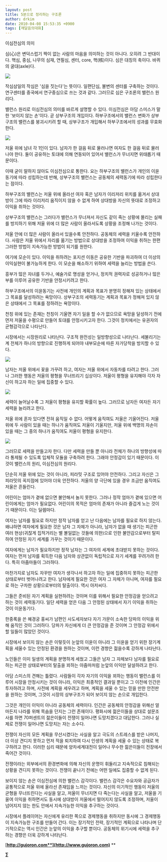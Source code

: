 ```yaml
---
layout: post
title: 5분으로 정리하는 구조론
author: drkim
date: 2010-04-08 15:53:35 +0900
tags: [깨달음의대화]
---
```

  




이심전심의 의미



심(心)은 변덕스럽기 짝이 없는 사람의 마음을 의미하는 것이 아니다. 오히려 그 반대이다. 핵심, 중심, 나무의 심재, 연필심, 센터, core, 핵(核)이다. 심은 대칭의 축이다. 바퀴의 굴대(axle)다. 

  
![](/files/attach/images/198/542/087/g.JPG)  
  


작심삼일의 작심은 '심을 짓는다'는 뜻이다. 일편단심, 불변의 센터를 구축하는 것이다. 연구센터를 중국에서 연구중심으로 쓰는 것과 같다. 그러므로 심은 구조론의 밸런스 원리다. 



밸런스 원리로 이심전심의 의미를 바르게 설명할 수 있다. 이심전심은 아담 스미스가 말한 '보이지 않는 손'이다. 곧 상부구조의 개입이다. 하부구조에서의 밸런스 변화가 상부구조의 밸런스를 붕괴시키려 할 때, 상부구조가 개입해서 하부구조에서의 성과를 무효화 한다.



![](/files/attach/images/198/542/087/h.JPG)  




저울 위에 남녀 각 1인이 있다. 남자가 한 걸음 뒤로 물러나면 여자도 한 걸음 뒤로 물러나야 한다. 둘이 공유하는 토대에 의해 연동되어 있어서 밸런스가 무너지면 위태롭기 때문이다. 



이때 굳이 말하지 않아도 이심전심으로 통한다. 요는 하부구조의 밸런스가 개인의 이윤동기에 따라 성립하는데 반해, 상부구조의 밸런스는 공동체의 세력동기에 따라 성립한다는 점이다. 



하부구조의 밸런스는 저울 위에 올라선 여자 혹은 남자가 이리저리 위치를 옮겨서 상대방이 그에 따라 이리저리 움직이지 않을 수 없게 하여 상대방을 자신의 뜻대로 조정하고 이익을 취하는 것이다.



상부구조의 밸런스는 그러다가 밸런스가 무너져서 자신도 같이 죽는 상황에 몰리는 실패를 방지하기 위해 저울 위에 더 많은 사람이 올라서도록 상황을 조정해 나가는 것이다.



저울 안에 더 많은 사람이 올라서 있을수록 안전하다. 공동체의 세력을 키울수록 안전하다. 사람은 저울 위에서 자리를 옮기는 방법으로 상대방을 조정하여 이익을 취하는 한편 그러한 방법이 지속가능한 방법이 되기를 원한다.



여기에 모순이 있다. 이익을 취하려는 포지션 이동은 공유한 기반을 파괴하여 더 이상의 이익실현이 불가능하게 한다. 이 모순을 해소하기 위하여 세력을 늘리는 방법을 쓴다.



흥부가 많은 자녀를 두거나, 예술가로 명성을 얻거나, 정치적 권력자로 성공하거나 많은 부를 이루어 공유한 기반을 안정시키려고 한다.









하부구조에서의 이윤동기는 사전에 개인의 계획과 목표가 분명히 정해져 있는 상태에서 그 목표를 달성하려는 욕망이다. 상부구조의 세력동기는 계획과 목표가 정해져 있지 않은 상태에서 그 목표를 정하려는 욕망이다.



천칭 위에 있는 존재는 천칭이 기울면 자기 일을 할 수가 없으므로 욕망을 달성하기 전에 먼저 저울을 수평으로 만들어 토대를 안정시키고자 한다. 그것이 정치에서는 유권자의 균형감각으로 나타난다.



시장에서는 시장원리로 나타난다. 구조적 완전성는 일방향성으로 나타난다. 세불리기는 계 전체가 하나의 방향으로 진행하게 되어야 내부모순에 따른 자가당착을 방지할 수 있다. 

  
  
![](/files/attach/images/198/542/087/i.JPG)  


남자는 저울 위에서 꽃을 가꾸려 하고, 여자는 저울 위에서 자동차를 타려고 한다. 그러나 그러한 행동은 저울의 평형을 무너뜨리기 십상이다. 저울이 평형을 유지해야 각자 자신이 하고자 하는 일에 집중할 수 있다. 

  
![](/files/attach/images/198/542/087/j.JPG)  


세력이 늘어날수록 그 저울이 평형을 유지할 확률이 높다. 그러므로 남자든 여자든 자기 세력을 늘리려고 한다. 



저울 위에 혼자 있다면 전혀 움직일 수 없다. 어떻게 움직여도 저울은 기울어진다. 저울 위에 두 사람이 있을 때는 하나가 움직여도 저울이 기울지만, 저울 위에 백명의 자손이 있을 때는 그 중의 하나가 움직여도 저울이 평형을 유지한다.

  
  
![](/files/attach/images/198/542/087/k.JPG)  
  


그러므로 세력을 만들고자 한다. 다만 세력을 만들 뿐 아니라 전체가 하나의 방향성에 따라 통제될 수 있도록 입체적 모듈을 구축하려 한다. 그래야 안정감이 있기 때문이다. 이것이 밸런스의 원리, 이심전심의 원리다.



단순히 저울 위에 있는 것이 아니라, 피라밋 구조로 있어야 안전하다. 그리고 자신은 그 피라밋의 꼭지점에 있어야 더욱 안전하다. 저울의 양 극단에 있을 경우 조금만 움직여도 저울은 흔들린다.



어린이는 엄마가 곁에 없으면 불안해서 놀지 못한다. 그러나 정작 엄마가 곁에 있으면 어린이에게는 엄마가 필요없다. 어린이의 목적은 엄마의 존재가 아니라 즐겁게 노는 것이기 때문이다. 이는 딜렘마다. 



여자는 남자를 필요로 하지만 정작 남자를 얻고 난 다음에는 남자를 필요로 하지 않는다. 왜냐하면 여자에게 필요한 것은 남자 그 자체가 아니라, 남자가 없을 때 생기는 피곤한 여러 현상(귀찮게 집적거리는 별 볼일없는 것들에 의한)으로 인한 불안감으로부터 탈피하여 안정된 자기 세계를 가꾸는 것이기 때문이다.



여자에게는 남자가 필요하지만 정작 남자는 그 여자의 세계에 초대받지 못하는 것이다. 여자는 먼저 남자를 획득한 다음 남자와 상관없이 독립적으로 자기 세계를 꾸려가려 한다. 특히 아줌마들이 그러하다.



마찬가지로 남자도 자꾸만 여자가 생각나서 하고자 하는 일에 집중하지 못하는 피곤한 상태로부터 벗어나려고 한다. 남자에게 필요한 것은 여자 그 자체가 아니며, 여자를 필요로 하는 구차한 상황으로부터의 탈출이다. 역시 아저씨다. 



그들은 준비된 자기 계획을 실현하려는 것이며 이를 위해서 필요한 안정감을 얻으려고 하는 것이 세력동기다. 일단 세력을 얻은 다음 그 안정된 상태에서 자기 이익을 취하는 것이 이윤동기다. 



한중록을 쓴 혜경궁 홍씨가 남편인 사도세자보다 자기 가문이 소속한 당파의 이익을 위해 움직인 것이 그러하다. 당파가 자신에게 더 큰 안정감을 준 것이며 그 안정감 위에서 할 일들이 많았던 것이다.



시장에서 보이지 않는 손은 이렇듯이 눈앞의 이윤이 아니라 그 이윤을 얻기 위한 장기계획을 세울수 있는 안정된 환경을 원하는 것이며, 이런 경향은 젊을수록 강하게 나타난다.



노인들은 이미 일생의 계획을 분명하게 세웠고 그들은 남자 그 자체보다 남자를 필요로 하는 피곤한 상태로부터의 탈출을 꾀하는 아줌마처럼 눈앞의 이익만 달설하려고 한다.



아담 스미스의 견해는 틀렸다. 사람들이 각자 자기의 이익을 꾀하는 행동이 밸런스를 이루어 시장을 안정시키는 것이 아니라, 이익은 최종적인 결과일 뿐이고 그 이전에 인간은 투자하려고 하며, 사전에 계획을 세우려고 하며, 계획을 세울 수 있는 믿을 만한 안전판을 원하는 것이며, 그것이 시장의 상부구조가 되어 보이지 않는 손으로 개입한다. 



그것은 개인이 이익이 아니라 공동체의 세력이다. 인간은 공동체의 안정감을 위해선 얼마든지 나라를 위해 목숨을 던지는 그런 존재이다. 평화시에 젊은이들을 상대로 설문조사를 하면 70퍼센트의 젊은이들이 전쟁이 일어나면 도망치겠다고 대답한다. 그러나 실제로 전쟁이 일어나면 도망치는 자는 소수다.



전쟁이 자신의 모든 계획을 무산시켰다는 사실을 알고 극도의 스트레스를 받은 나머지, 더 이상 견디지 못하고 먼저 적을 퇴치하여 다시 인생의 계획을 세울 수 있는 상태로 복구하려고 한다. 이러한 심리 때문에 양차세계대전이 일어나 무수한 젊은이들이 전장에서 죽어간 것이다.  
  
  
전쟁이라는 외부에서의 환경변화에 의해 자신의 운명이 휘둘리고 지속적으로 침해되는 상황을 견디지 못하는 것이다. 전쟁이 끝나기 전에는 어떤 일에도 집중할 수 없게 된다.



보이지 않는 손은 이심전심에 의한 밸런스 감각이다. 밸런스 감각은 수요자와 공급자가 공통적으로 저울 위에 올라선 존재임을 느끼는 것이다. 자신의 이기적인 행동이 저울의 균형을 무너뜨린다는 사실을 알고, 저울이 무너지면 다 죽는다는 사실을 알고, 저울을 기울여 이익을 취하면서도 동시에 상대방이 저울에서 떨어지지 않도록 조정하며, 저울이 넘어지지 않는 한도 안에서 지속가능한 이익을 추구하는 것이다.



시장에서 플레이어는 자신에게 유리한 쪽으로 경제행동을 취하지만 동시에 그 경제행동이 지속가능한 구조를 만들어 간다. 이는 장기적인 전략, 장기적인 계획으로 나타나며 단기적으로는 역시 인간은 눈앞의 이익을 추구할 뿐이다. 공동체의 위기시에 세력을 추구하는 경향은 더욱 강하게 나타난다.











[**http://gujoron.com**](http://www.gujoron.com)** 
**

**∑**
